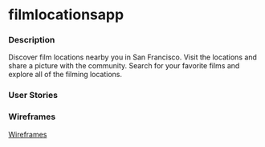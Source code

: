 # filmlocationsapp

### Description

Discover film locations nearby you in San Francisco. Visit the locations and share a picture with the community. Search for your favorite films and explore all of the filming locations.  

### User Stories

### Wireframes

[Wireframes](wireframes/readme.md)
